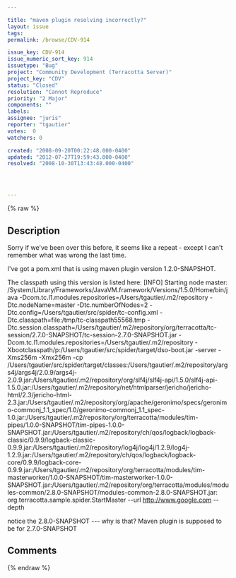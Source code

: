 ```yaml
---

title: "maven plugin resolving incorrectly?"
layout: issue
tags: 
permalink: /browse/CDV-914

issue_key: CDV-914
issue_numeric_sort_key: 914
issuetype: "Bug"
project: "Community Development (Terracotta Server)"
project_key: "CDV"
status: "Closed"
resolution: "Cannot Reproduce"
priority: "2 Major"
components: ""
labels: 
assignee: "juris"
reporter: "tgautier"
votes:  0
watchers: 0

created: "2008-09-20T00:22:48.000-0400"
updated: "2012-07-27T19:59:43.000-0400"
resolved: "2008-10-30T13:43:48.000-0400"




---
```


{% raw %}

## Description

<div markdown="1" class="description">

Sorry if we've been over this before, it seems like a repeat - except I can't remember what was wrong the last time.

I've got a pom.xml that is using maven plugin version 1.2.0-SNAPSHOT.

The classpath using this version is listed here:
[INFO] Starting node master: /System/Library/Frameworks/JavaVM.framework/Versions/1.5.0/Home/bin/java -Dcom.tc.l1.modules.repositories=/Users/tgautier/.m2/repository -Dtc.nodeName=master -Dtc.numberOfNodes=2 -Dtc.config=/Users/tgautier/src/spider/tc-config.xml -Dtc.classpath=file:/tmp/tc-classpath55568.tmp -Dtc.session.classpath=/Users/tgautier/.m2/repository/org/terracotta/tc-session/2.7.0-SNAPSHOT/tc-session-2.7.0-SNAPSHOT.jar -Dcom.tc.l1.modules.repositories=/Users/tgautier/.m2/repository -Xbootclasspath/p:/Users/tgautier/src/spider/target/dso-boot.jar -server -Xms256m -Xmx256m -cp /Users/tgautier/src/spider/target/classes:/Users/tgautier/.m2/repository/args4j/args4j/2.0.9/args4j-2.0.9.jar:/Users/tgautier/.m2/repository/org/slf4j/slf4j-api/1.5.0/slf4j-api-1.5.0.jar:/Users/tgautier/.m2/repository/net/htmlparser/jericho/jericho-html/2.3/jericho-html-2.3.jar:/Users/tgautier/.m2/repository/org/apache/geronimo/specs/geronimo-commonj\_1.1\_spec/1.0/geronimo-commonj\_1.1\_spec-1.0.jar:/Users/tgautier/.m2/repository/org/terracotta/modules/tim-pipes/1.0.0-SNAPSHOT/tim-pipes-1.0.0-SNAPSHOT.jar:/Users/tgautier/.m2/repository/ch/qos/logback/logback-classic/0.9.9/logback-classic-0.9.9.jar:/Users/tgautier/.m2/repository/log4j/log4j/1.2.9/log4j-1.2.9.jar:/Users/tgautier/.m2/repository/ch/qos/logback/logback-core/0.9.9/logback-core-0.9.9.jar:/Users/tgautier/.m2/repository/org/terracotta/modules/tim-masterworker/1.0.0-SNAPSHOT/tim-masterworker-1.0.0-SNAPSHOT.jar:/Users/tgautier/.m2/repository/org/terracotta/modules/modules-common/2.8.0-SNAPSHOT/modules-common-2.8.0-SNAPSHOT.jar: org.terracotta.sample.spider.StartMaster --url http://www.google.com --depth 

notice the 2.8.0-SNAPSHOT --- why is that?  Maven plugin is supposed to be for 2.7.0-SNAPSHOT 



</div>

## Comments



{% endraw %}
